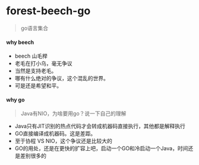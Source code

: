 # forest-beech-go
> go语言集合

#### why beech
* beech 山毛榉
* 老毛在打小乌，毫无争议
* 当然是支持老毛。
* 哪有什么绝对的争议，这个混乱的世界。
* 可是还是希望和平。


#### why go
> Java有NIO，为啥要用go？说一下自己的理解
* Java只有JIT识别的热点代码才会转成机器码直接执行，其他都是解释执行
* GO直接编译成机器码。这是差距。
* 至于协程 VS NIO，这个争议还是比较大的
* GO的用处，还是在更快的扩容上吧，启动一个GO和冷启动一个Java，时间还是差别很多的
